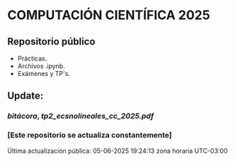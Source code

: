 # COMPUTACIÓN CIENTÍFICA 2025

## Repositorio público

- Prácticas.
- Archivos .ipynb.
- Exámenes y TP's.


## Update:
### *bitácora*, *tp2_ecsnolineales_cc_2025.pdf*


### [Este repositorio se actualiza constantemente]

Última actualización pública: 05-06-2025 19:24:13 zona horaria UTC-03:00
